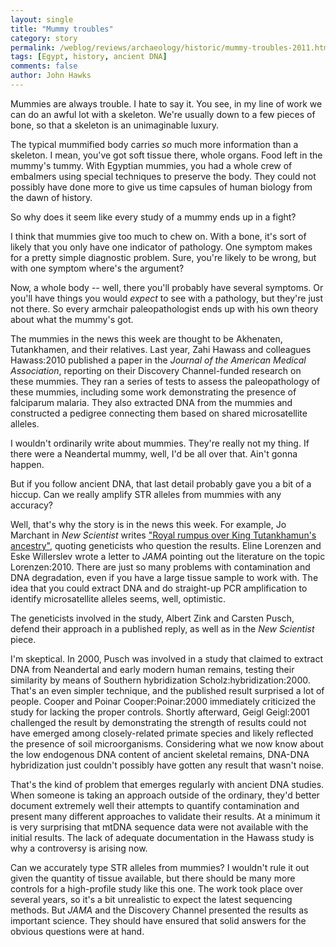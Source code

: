 ```yaml
---
layout: single 
title: "Mummy troubles" 
category: story
permalink: /weblog/reviews/archaeology/historic/mummy-troubles-2011.html
tags: [Egypt, history, ancient DNA] 
comments: false 
author: John Hawks 
---
```




Mummies are always trouble. I hate to say it. You see, in my line of work we can do an awful lot with a skeleton. We're usually down to a few pieces of bone, so that a skeleton is an unimaginable luxury. 

The typical mummified body carries <i>so</i> much more information than a skeleton. I mean, you've got soft tissue there, whole organs. Food left in the mummy's tummy. With Egyptian mummies, you had a whole crew of embalmers using special techniques to preserve the body. They could not possibly have done more to give us time capsules of human biology from the dawn of history. 

So why does it seem like every study of a mummy ends up in a fight? 

I think that mummies give too much to chew on. With a bone, it's sort of likely that you only have one indicator of pathology. One symptom makes for a pretty simple diagnostic problem. Sure, you're likely to be wrong, but with one symptom where's the argument? 

Now, a whole body -- well, there you'll probably have several symptoms. Or you'll have things you would <i>expect</i> to see with a pathology, but they're just not there. So every armchair paleopathologist ends up with his own theory about what the mummy's got. 

The mummies in the news this week are thought to be Akhenaten, Tutankhamen, and their relatives. Last year, Zahi Hawass and colleagues <bib>Hawass:2010</bib> published a paper in the <i>Journal of the American Medical Association</i>, reporting on their Discovery Channel-funded research on these mummies. They ran a series of tests to assess the paleopathology of these mummies, including some work demonstrating the presence of falciparum malaria. They also extracted DNA from the mummies and constructed a pedigree connecting them based on shared microsatellite alleles. 

I wouldn't ordinarily write about mummies. They're really not my thing. If there were a Neandertal mummy, well, I'd be all over that. Ain't gonna happen. 

But if you follow ancient DNA, that last detail probably gave you a bit of a hiccup. Can we really amplify STR alleles from mummies with any accuracy? 

Well, that's why the story is in the news this week. For example, Jo Marchant in <i>New Scientist</i> writes <a href="http://www.newscientist.com/article/dn20014-royal-rumpus-over-king-tutankhamuns-ancestry.html">"Royal rumpus over King Tutankhamun's ancestry"</a>, quoting geneticists who question the results. Eline Lorenzen and Eske Willerslev wrote a letter to <i>JAMA</i> pointing out the literature on the topic <bib>Lorenzen:2010</bib>. There are just so many problems with contamination and DNA degradation, even if you have a large tissue sample to work with. The idea that you could extract DNA and do straight-up PCR amplification to identify microsatellite alleles seems, well, optimistic. 

The geneticists involved in the study, Albert Zink and Carsten Pusch, defend their approach in a published reply, as well as in the <i>New Scientist</i> piece. 

I'm skeptical. In 2000, Pusch was involved in a study that claimed to extract DNA from Neandertal and early modern human remains, testing their similarity by means of Southern hybridization <bib>Scholz:hybridization:2000</bib>. That's an even simpler technique, and the published result surprised a lot of people. Cooper and Poinar <bib>Cooper:Poinar:2000</bib> immediately criticized the study for lacking the proper controls. Shortly afterward, Geigl <bib>Geigl:2001</bib> challenged the result by demonstrating the strength of results could not have emerged among closely-related primate species and likely reflected the presence of soil microorganisms. Considering what we now know about the low endogenous DNA content of ancient skeletal remains, DNA-DNA hybridization just couldn't possibly have gotten any result that wasn't noise. 

That's the kind of problem that emerges regularly with ancient DNA studies. When someone is taking an approach outside of the ordinary, they'd better document extremely well their attempts to quantify contamination and present many different approaches to validate their results. At a minimum it is very surprising that mtDNA sequence data were not available with the initial results. The lack of adequate documentation in the Hawass study is why a controversy is arising now. 

Can we accurately type STR alleles from mummies? I wouldn't rule it out given the quantity of tissue available, but there should be many more controls for a high-profile study like this one. The work took place over several years, so it's a bit unrealistic to expect the latest sequencing methods. But <i>JAMA</i> and the Discovery Channel presented the results as important science. They should have ensured that solid answers for the obvious questions were at hand. 

